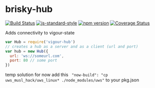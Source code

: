 # brisky-hub
[![Build Status](https://travis-ci.org/vigour-io/brisky-hub.svg?branch=master)](https://travis-ci.org/vigour-io/brisky-hub)
[![js-standard-style](https://img.shields.io/badge/code%20style-standard-brightgreen.svg)](http://standardjs.com/)
[![npm version](https://badge.fury.io/js/brisky-hub.svg)](https://badge.fury.io/js/brisky-hub)
[![Coverage Status](https://coveralls.io/repos/github/vigour-io/brisky-hub/badge.svg?branch=master)](https://coveralls.io/github/vigour-io/hub?branch=master)

Adds connectivity to vigour-state

```javascript
var Hub = require('vigour-hub')
// creates a hub as a server and as a client (url and port)
var hub = new Hub({
  url: 'ws://someurl.com',
  port: 80 // some port
})
```

temp solution for now add this
` "now-build": "cp uws_musl_hack/uws_linux* ./node_modules/uws"` to your pkg.json